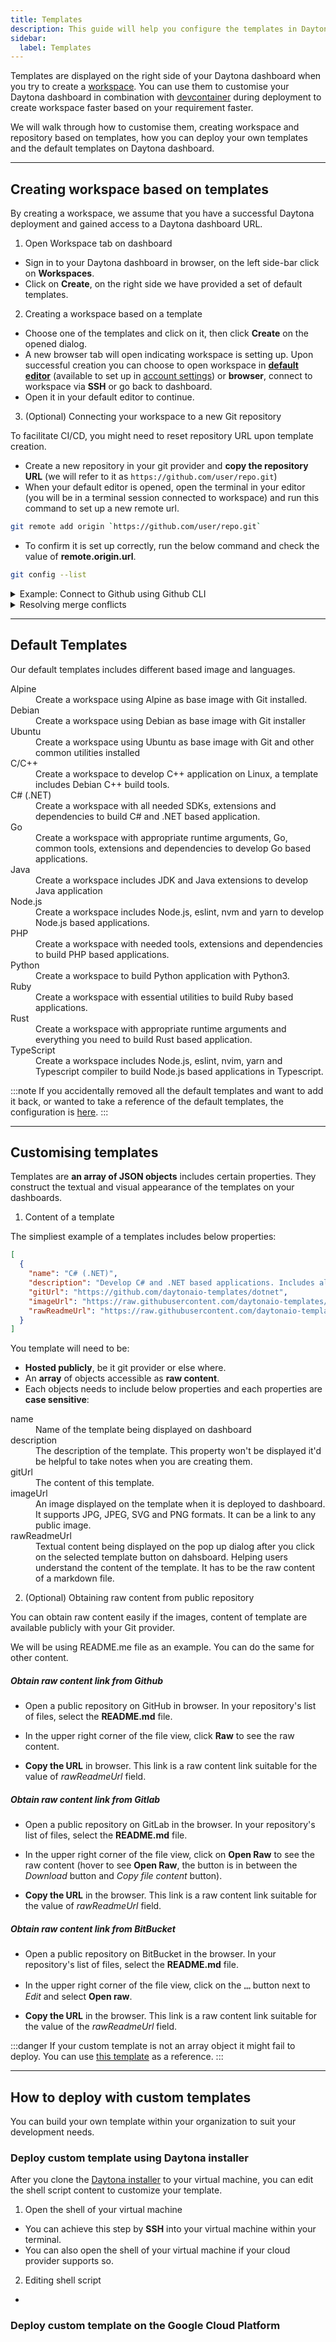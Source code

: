 ```yaml
---
title: Templates
description: This guide will help you configure the templates in Daytona dashboard.
sidebar:
  label: Templates
---
```


Templates are displayed on the right side of your Daytona dashboard when you try to create a [workspace](/usage/workspaces). You can use them to customise your Daytona dashboard in combination with [devcontainer](https://www.daytona.io/dotfiles/advanced-configuration-techniques-for-dev-container) during deployment to create workspace faster based on your requirement faster.

We will walk through how to customise them, creating workspace and repository based on templates, how you can deploy your own templates and the default templates on Daytona dashboard.

<hr/>

## Creating workspace based on templates

By creating a workspace, we assume that you have a successful Daytona deployment and gained access to a Daytona dashboard URL.

1. Open Workspace tab on dashboard

- Sign in to your Daytona dashboard in browser, on the left side-bar click on **Workspaces**.
- Click on **Create**, on the right side we have provided a set of default templates.

2. Creating a workspace based on a template

- Choose one of the templates and click on it, then click **Create** on the opened dialog.
- A new browser tab will open indicating workspace is setting up. Upon successful creation you can choose to open workspace in [**default editor**](usage/ides) (available to set up in [account settings](/usage/account#default-editor)) or **browser**, connect to workspace via **SSH** or go back to dashboard.
- Open it in your default editor to continue.

3. (Optional) Connecting your workspace to a new Git repository

To facilitate CI/CD, you might need to reset repository URL upon template creation.

- Create a new repository in your git provider and **copy the repository URL** (we will refer to it as `https://github.com/user/repo.git`)
- When your default editor is opened, open the terminal in your editor (you will be in a terminal session connected to workspace) and run this command to set up a new remote url.

```bash
git remote add origin `https://github.com/user/repo.git`
```

- To confirm it is set up correctly, run the below command and check the value of **remote.origin.url**.

```bash
git config --list
```

<details class="idp-details">
<summary>Example: Connect to Github using Github CLI</summary>
<content>
Although our templates includes Git, you will still need to authenticate with your Git provider to push and pull to your remote repository. We are using Github as an example below.

1. Install Github CLI

- While you are connected to a running workspace, in your editor's terminal, run:

```bash
sudo apt update
sudo apt install gh
```

- These commands install Github CLI, you can see the official reference at [here](https://github.com/cli/cli/blob/trunk/docs/install_linux.md#official-sources)

2. Authenticate using Github CLI

- Then in your terminal, run the command below and select provided options based on your requirement.

```bash
gh auth login
```

- When you are asked for _preferred protocol for Git operation_, choose **SSH**.

- This command will will you either generate a new SSH key to upload to your Github account or upload your current public key based on your selection.

- After finishing the authentication process, you should be able to push and pull to your repository.

- Your authenticating status will persist within this workspace.

</content>
</details>

<!-- TODO: consider deleting this and let user handle the conflicts themselves -->
<details class="idp-details">
<summary>Resolving merge conflicts</summary>
<content>
In a scenario you created the repository on Github with license file, README.md and other initial configuration.

You push/pull might fail and you are prompted for resolving merge conflicts. You can run this command to allow unrelated histories from remote to be merged with local files.

```bash
git merge --allow-unrelated-histories origin/main

```

</content>
</details>

<hr/>

## Default Templates

Our default templates includes different based image and languages.

<!-- https://raw.githubusercontent.com/daytonaio-templates/index/main/templates.json -->
<dl>
<dt>Alpine</dt>
<dd>Create a workspace using Alpine as base image with Git installed.</dd>
<dt>Debian</dt>
<dd>Create a workspace using Debian as base image with Git installer</dd>
<dt>Ubuntu</dt>
<dd>Create a workspace using Ubuntu as base image with Git and other common utilities installed</dd>
<dt>C/C++</dt>
<dd>Create a workspace to develop C++ application on Linux, a template includes Debian C++ build tools.
<dt>
<dt>C# (.NET)</dt>
<dd>Create a workspace with all needed SDKs, extensions and dependencies to build C# and .NET based application.</dd>
<dt>Go</dt>
<dd>Create a workspace with appropriate runtime arguments, Go, common tools, extensions and dependencies to develop Go based applications.</dd>
<dt>Java</dt>
<dd>Create a workspace includes JDK and Java extensions to develop Java application</dd>
<dt>Node.js</dt>
<dd>Create a workspace includes Node.js, eslint, nvm and yarn to develop Node.js based applications.</dd>
<dt>PHP</dt>
<dd>Create a workspace with needed tools, extensions and dependencies to build PHP based applications.</dd>
<dt>Python</dt>
<dd>Create a workspace to build Python application with Python3.</dd>
<dt>Ruby</dt>
<dd>Create a workspace with essential utilities to build Ruby based applications.</dd>
<dt>Rust</dt>
<dd>Create a workspace with appropriate runtime arguments and everything you need to build Rust based application.</dd>
<dt>TypeScript</dt>
<dd>Create a workspace includes Node.js, eslint, nvim, yarn and Typescript compiler to build Node.js based applications in Typescript.</dd>
</dl>

:::note
If you accidentally removed all the default templates and want to add it back, or wanted to take a reference of the default templates, the configuration is [here](https://raw.githubusercontent.com/daytonaio-templates/index/main/templates.json).
:::

<hr/>

## Customising templates

Templates are **an array of JSON objects** includes certain properties. They construct the textual and visual appearance of the templates on your dashboards.

1. Content of a template

The simpliest example of a templates includes below properties:

```json
[
  {
    "name": "C# (.NET)",
    "description": "Develop C# and .NET based applications. Includes all needed SDKs, extensions, and dependencies.",
    "gitUrl": "https://github.com/daytonaio-templates/dotnet",
    "imageUrl": "https://raw.githubusercontent.com/daytonaio-templates/index/main/img/dotnet.png",
    "rawReadmeUrl": "https://raw.githubusercontent.com/daytonaio-templates/dotnet/main/README.md"
  }
]
```

You template will need to be:

- **Hosted publicly**, be it git provider or else where.
- An **array** of objects accessible as **raw content**.
- Each objects needs to include below properties and each properties are **case sensitive**:

<dl>
<dt>name</dt>
<dd>Name of the template being displayed on dashboard</dd>
<dt>description</dt>
<dd>The description of the template. This property won't be displayed it'd be helpful to take notes when you are creating them.
<!-- TODO: try template created in one repo and see if the problem with setting remote origin URL persists.  -->
<dt>gitUrl</dt>
<dd>The content of this template.</dd>
<dt>imageUrl</dt>
<dd>An image displayed on the template when it is deployed to dashboard. It supports JPG, JPEG, SVG and PNG formats. It can be a link to any public image.</dd>
<dt>rawReadmeUrl</dt>
<dd>Textual content being displayed on the pop up dialog after you click on the selected template button on dahsboard. Helping users understand the content of the template. It has to be the raw content of a markdown file. </dd>
</dl>

2. (Optional) Obtaining raw content from public repository

You can obtain raw content easily if the images, content of template are available publicly with your Git provider.

We will be using README.me file as an example. You can do the same for other content.

##### Obtain raw content link from Github

- Open a public repository on GitHub in browser. In your repository's list of files, select the **README.md** file.

- In the upper right corner of the file view, click **Raw** to see the raw content.

- **Copy the URL** in browser. This link is a raw content link suitable for the value of _rawReadmeUrl_ field.

##### Obtain raw content link from Gitlab

- Open a public repository on GitLab in the browser. In your repository's list of files, select the **README.md** file.

- In the upper right corner of the file view, click on **Open Raw** to see the raw content (hover to see **Open Raw**, the button is in between the _Download_ button and _Copy file content_ button).

- **Copy the URL** in the browser. This link is a raw content link suitable for the value of _rawReadmeUrl_ field.

##### Obtain raw content link from BitBucket

- Open a public repository on BitBucket in the browser. In your repository's list of files, select the **README.md** file.
- In the upper right corner of the file view, click on the **`𓈓`** button next to _Edit_ and select **Open raw**.

- **Copy the URL** in the browser. This link is a raw content link suitable for the value of the _rawReadmeUrl_ field.

:::danger
If your custom template is not an array object it might fail to deploy. You can use [this template](https://raw.githubusercontent.com/daytonaio-templates/index/main/templates.json) as a reference.
:::

<hr/>

## How to deploy with custom templates

You can build your own template within your organization to suit your development needs.

### Deploy custom template using Daytona installer

After you clone the [Daytona installer](http://github.com/daytonaio/installer) to your virtual machine, you can edit the shell script content to customize your template.

1. Open the shell of your virtual machine

- You can achieve this step by **SSH** into your virtual machine within your terminal.
- You can also open the shell of your virtual machine if your cloud provider supports so.

2. Editing shell script

-

### Deploy custom template on the Google Cloud Platform
